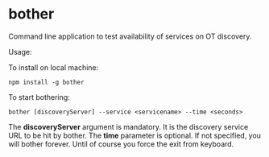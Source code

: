 # bother

Command line application to test availability of services on OT discovery.

Usage:

To install on local machine:

```shell
npm install -g bother
```
To start bothering:

```shell
bother [discoveryServer] --service <servicename> --time <seconds>
```

The **discoveryServer** argument is mandatory. It is the discovery service URL to be hit by bother.
The **time** parameter is optional. If not specified, you will bother forever. Until of course you force the exit from keyboard.

